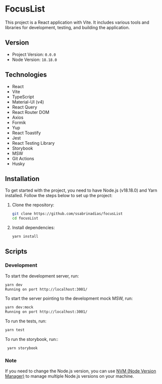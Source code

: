 # FocusList

This project is a React application with Vite. It includes various tools and libraries for development, testing, and building the application.

## Version

- Project Version: `0.0.0`
- Node Version: `18.18.0`

## Technologies

- React
- Vite
- TypeScript
- Material-UI (v4)
- React Query
- React Router DOM
- Axios
- Formik
- Yup
- React Toastify
- Jest
- React Testing Library
- Storybook
- MSW
- Git Actions
- Husky

## Installation

To get started with the project, you need to have Node.js (v18.18.0) and Yarn installed. Follow the steps below to set up the project:

1. Clone the repository:

   ```bash
   git clone https://github.com/ssabrinadias/focusList
   cd focusList
   ```

2. Install dependencies:

   ```bash
   yarn install
   ```

## Scripts

### Development

To start the development server, run:

```bash
yarn dev
Running on port http://localhost:3001/
```


To start the server pointing to the development mock MSW, run:

```bash
yarn dev:mock
Running on port http://localhost:3001/
```


To run the tests, run:

```bash
yarn test
```

To run the storybook, run::

```bash
 yarn storybook
```

### Note

If you need to change the Node.js version, you can use [NVM (Node Version Manager)](https://github.com/nvm-sh/nvm) to manage multiple Node.js versions on your machine.
